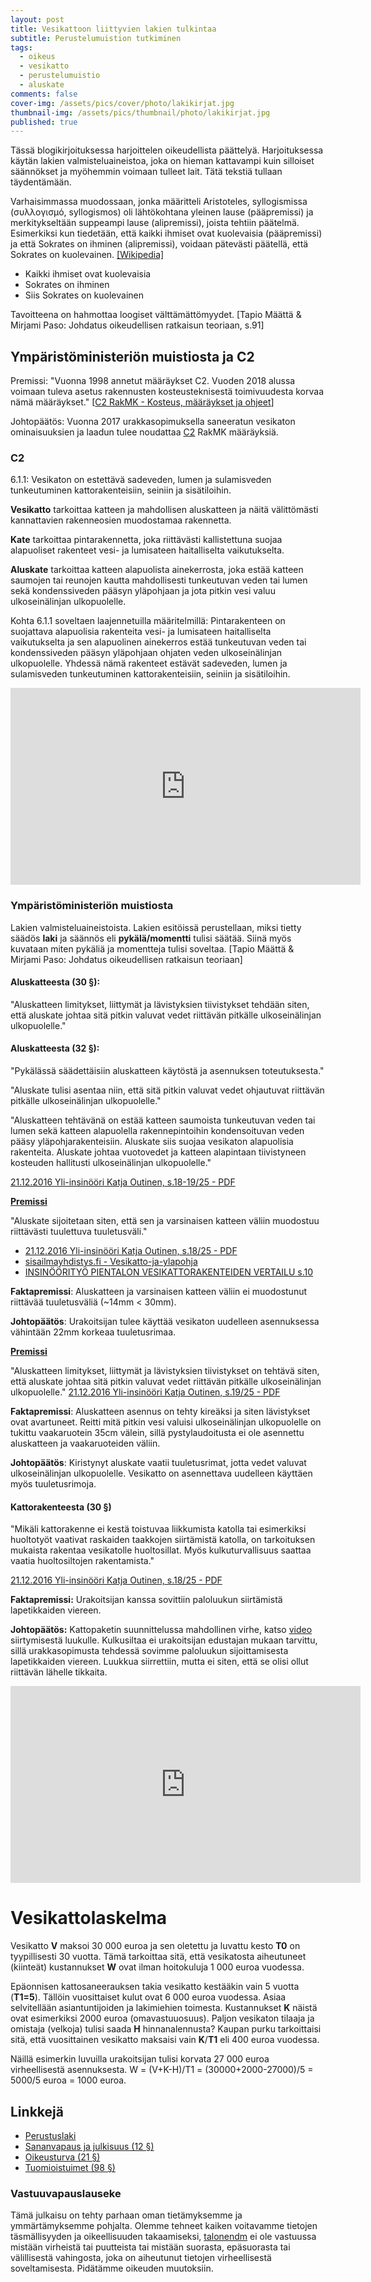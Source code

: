 ```yaml
---
layout: post
title: Vesikattoon liittyvien lakien tulkintaa
subtitle: Perustelumuistion tutkiminen
tags:
  - oikeus
  - vesikatto
  - perustelumuistio
  - aluskate
comments: false
cover-img: /assets/pics/cover/photo/lakikirjat.jpg
thumbnail-img: /assets/pics/thumbnail/photo/lakikirjat.jpg
published: true
---
```


Tässä blogikirjoituksessa harjoittelen oikeudellista päättelyä. Harjoituksessa käytän lakien valmisteluaineistoa, joka on hieman kattavampi kuin silloiset säännökset ja myöhemmin voimaan tulleet lait. Tätä tekstiä tullaan täydentämään.

Varhaisimmassa muodossaan, jonka määritteli Aristoteles, syllogismissa (συλλογισμό, syllogismos) oli lähtö­kohtana yleinen lause (pääpremissi) ja merkitykseltään suppeampi lause (alipremissi), joista tehtiin päätelmä. Esimerkiksi kun tiedetään, että kaikki ihmiset ovat kuolevaisia (pääpremissi) ja että Sokrates on ihminen (alipremissi), voidaan pätevästi päätellä, että Sokrates on kuolevainen. [[Wikipedia]](https://fi.wikipedia.org/wiki/Syllogismi)

- Kaikki ihmiset ovat kuolevaisia
- Sokrates on ihminen
- Siis Sokrates on kuolevainen

Tavoitteena on hahmottaa loogiset välttämättömyydet. [Tapio Määttä & Mirjami Paso: Johdatus oikeudellisen ratkaisun teoriaan, s.91]

## Ympäristöministeriön muistiosta ja C2

Premissi: "Vuonna 1998 annetut määräykset C2. Vuoden 2018 alussa voimaan tuleva asetus rakennusten kosteusteknisestä toimivuudesta korvaa nämä määräykset." [[C2 RakMK - Kosteus, määräykset ja ohjeet](https://kosteusvauriokorjaus.savonia.fi/)]

Johtopäätös: Vuonna 2017 urakkasopimuksella saneeratun vesikaton ominaisuuksien ja laadun tulee noudattaa [C2](https://www.edilex.fi/data/rakentamismaaraykset/c2.pdf) RakMK määräyksiä.

### C2

6.1.1: Vesikaton on estettävä sadeveden, lumen ja sulamisveden tunkeutuminen kattorakenteisiin, seiniin ja  sisätiloihin.

**Vesikatto** tarkoittaa katteen ja mahdollisen aluskatteen ja näitä välittömästi kannattavien rakenneosien muodostamaa rakennetta.

**Kate** tarkoittaa pintarakennetta, joka riittävästi kallistettuna suojaa alapuoliset
rakenteet vesi- ja lumisateen haitalliselta vaikutukselta.

**Aluskate** tarkoittaa katteen alapuolista ainekerrosta, joka estää katteen saumojen tai
reunojen kautta mahdollisesti tunkeutuvan veden tai lumen sekä kondenssiveden pääsyn yläpohjaan ja jota pitkin vesi valuu ulkoseinälinjan ulkopuolelle.

Kohta 6.1.1 soveltaen laajennetuilla määritelmillä: Pintarakenteen on suojattava alapuolisia rakenteita vesi- ja lumisateen haitalliselta vaikutukselta ja sen alapuolinen ainekerros estää tunkeutuvan veden tai kondenssiveden pääsyn yläpohjaan ohjaten veden ulkoseinälinjan ulkopuolelle. Yhdessä nämä rakenteet estävät sadeveden, lumen ja sulamisveden tunkeutuminen kattorakenteisiin, seiniin ja sisätiloihin.

<iframe width="560" height="315" src="https://www.youtube.com/embed/xDOq_ljn1Yc?start=18" title="YouTube video player" frameborder="0" allow="accelerometer; autoplay; clipboard-write; encrypted-media; gyroscope; picture-in-picture" allowfullscreen></iframe>

### Ympäristöministeriön muistiosta

Lakien valmisteluaineistoista. Lakien esitöissä perustellaan, miksi tietty säädös **laki** ja säännös eli **pykälä/momentti** tulisi säätää. Siinä myös kuvataan miten pykäliä ja momentteja tulisi soveltaa. [Tapio Määttä & Mirjami Paso: Johdatus oikeudellisen ratkaisun teoriaan]

#### Aluskatteesta (30 §):

"Aluskatteen limitykset, liittymät ja lävistyksien tiivistykset tehdään siten, että aluskate johtaa sitä pitkin valuvat vedet riittävän pitkälle ulkoseinälinjan ulkopuolelle."



#### Aluskatteesta (32 §):

"Pykälässä säädettäisiin aluskatteen käytöstä ja asennuksen toteutuksesta."

"Aluskate tulisi asentaa niin, että sitä pitkin valuvat vedet ohjautuvat riittävän pitkälle ulkoseinälinjan ulkopuolelle."

"Aluskatteen tehtävänä on estää katteen saumoista tunkeutuvan veden tai lumen sekä katteen alapuolella rakennepintoihin kondensoituvan veden pääsy yläpohjarakenteisiin. Aluskate siis suojaa vesikaton alapuolisia rakenteita. Aluskate johtaa vuotovedet ja katteen alapintaan tiivistyneen kosteuden hallitusti ulkoseinälinjan ulkopuolelle."

[21.12.2016 Yli-insinööri Katja Outinen, s.18-19/25 - PDF](https://www.ym.fi/download/noname/%7B848203C7-7FE3-4968-B023-A95425CE04BC%7D/123798)

**[Premissi](https://fi.wikipedia.org/wiki/Premissi)**

"Aluskate sijoitetaan siten, että sen ja varsinaisen katteen väliin muodostuu riittävästi tuulettuva tuuletusväli."

- [21.12.2016 Yli-insinööri Katja Outinen, s.18/25 - PDF](https://www.ym.fi/download/noname/%7B848203C7-7FE3-4968-B023-A95425CE04BC%7D/123798)
- [sisailmayhdistys.fi - Vesikatto-ja-ylapohja](https://www.sisailmayhdistys.fi/Terveelliset-tilat/Kunnossapito-ja-korjaaminen/Vesikatto-ja-ylapohja)
- [INSINÖÖRITYÖ PIENTALON VESIKATTORAKENTEIDEN VERTAILU s.10](https://www.doria.fi/bitstream/handle/10024/38911/stadia-1208348569-6.pdf?sequence=1&isAllowed=y)


**Faktapremissi**: Aluskatteen ja varsinaisen katteen väliin ei muodostunut riittävää tuuletusväliä (~14mm < 30mm). 

**Johtopäätös**: Urakoitsijan tulee käyttää vesikaton uudelleen asennuksessa vähintään 22mm korkeaa tuuletusrimaa.


**[Premissi](https://fi.wikipedia.org/wiki/Premissi)**

"Aluskatteen limitykset, liittymät ja lävistyksien tiivistykset on tehtävä siten, että aluskate johtaa sitä pitkin valuvat vedet riittävän pitkälle ulkoseinälinjan ulkopuolelle." [21.12.2016 Yli-insinööri Katja Outinen, s.19/25 - PDF](https://www.ym.fi/download/noname/%7B848203C7-7FE3-4968-B023-A95425CE04BC%7D/123798)

**Faktapremissi**: Aluskatteen asennus on tehty kireäksi ja siten lävistykset ovat avartuneet. Reitti mitä pitkin vesi valuisi ulkoseinälinjan ulkopuolelle on tukittu vaakaruotein 35cm välein, sillä pystylaudoitusta ei ole asennettu aluskatteen ja vaakaruoteiden väliin. 

**Johtopäätös**: Kiristynyt aluskate vaatii tuuletusrimat, jotta vedet valuvat ulkoseinälinjan ulkopuolelle. Vesikatto on asennettava uudelleen käyttäen myös tuuletusrimoja.




#### Kattorakenteesta (30 §)

"Mikäli kattorakenne ei kestä toistuvaa liikkumista katolla tai esimerkiksi huoltotyöt vaativat raskaiden taakkojen siirtämistä katolla, on tarkoituksen mukaista rakentaa vesikatolle huoltosillat. Myös kulkuturvallisuus saattaa vaatia huoltosiltojen rakentamista."

[21.12.2016 Yli-insinööri Katja Outinen, s.18/25 - PDF](https://www.ym.fi/download/noname/%7B848203C7-7FE3-4968-B023-A95425CE04BC%7D/123798)

**Faktapremissi:** Urakoitsijan kanssa sovittiin paloluukun siirtämistä lapetikkaiden viereen.  

**Johtopäätös:** Kattopaketin suunnittelussa mahdollinen virhe, katso [video](https://youtube.com/shorts/8R7xTY2DfFc?feature=share) siirtymisestä luukulle. Kulkusiltaa ei urakoitsijan edustajan mukaan tarvittu, sillä urakkasopimusta tehdessä sovimme paloluukun sijoittamisesta lapetikkaiden viereen. Luukkua siirrettiin, mutta ei siten, että se olisi ollut riittävän lähelle tikkaita.

<iframe width="560" height="315" src="https://www.youtube.com/embed/p_jKCCct5NA" title="YouTube video player" frameborder="0" allow="accelerometer; autoplay; clipboard-write; encrypted-media; gyroscope; picture-in-picture" allowfullscreen></iframe>

# Vesikattolaskelma

Vesikatto **V** maksoi 30 000 euroa ja sen oletettu ja luvattu kesto **T0** on tyypillisesti 30 vuotta. Tämä tarkoittaa sitä, että vesikatosta aiheutuneet (kiinteät) kustannukset **W** ovat ilman hoitokuluja 1 000 euroa vuodessa. 

Epäonnisen kattosaneerauksen takia vesikatto kestääkin vain 5 vuotta (**T1=5**). Tällöin vuosittaiset kulut ovat 6 000 euroa vuodessa. Asiaa selvitellään asiantuntijoiden ja lakimiehien toimesta. Kustannukset **K** näistä ovat esimerkiksi 2000 euroa (omavastuuosuus). Paljon vesikaton tilaaja ja omistaja (velkoja) tulisi saada **H** hinnanalennusta? Kaupan purku tarkoittaisi sitä, että vuosittainen vesikatto maksaisi vain **K**/**T1** eli 400 euroa vuodessa. 

Näillä esimerkin luvuilla urakoitsijan tulisi korvata 27 000 euroa virheellisestä asennuksesta. W = (V+K-H)/T1 = (30000+2000-27000)/5 = 5000/5 euroa = 1000 euroa.


<!--

not working anymore

![\Large W=\frac{V+K-H}{T_1}](https://latex.codecogs.com/svg.latex?\Large&space;W=\frac{V+K-H}{T_1}) 

![\Large 1000€=\frac{30000€+2000€-27000€}{5}](https://latex.codecogs.com/svg.latex?\Large&space;1000€=\frac{30000€+2000€-27000€}{5}) 

-->



<!--

usemathjax: true

$$W=\frac{V+K-H}{T_1}$$

ja

$$1000€ = \frac{30000€+2000€-27000€}{5}$$

-->


## Linkkejä

- [Perustuslaki](https://www.finlex.fi/fi/laki/ajantasa/1999/19990731#L2P21)
- [Sananvapaus ja julkisuus (12 §)](https://www.finlex.fi/fi/laki/ajantasa/1999/19990731#L2P12)
- [Oikeusturva (21 §)](https://www.finlex.fi/fi/laki/ajantasa/1999/19990731#L2P21) 
- [Tuomioistuimet (98 §)](https://www.finlex.fi/fi/laki/ajantasa/1999/19990731#L9P98)

### Vastuuvapauslauseke

Tämä julkaisu on tehty parhaan oman tietämyksemme ja ymmärtämyksemme pohjalta. Olemme tehneet kaiken voitavamme tietojen täsmällisyyden ja oikeellisuuden takaamiseksi, [talonendm](https://talonendm.github.io/) ei ole vastuussa mistään virheistä tai puutteista tai mistään suorasta, epäsuorasta tai välillisestä
vahingosta, joka on aiheutunut tietojen virheellisestä soveltamisesta. Pidätämme oikeuden muutoksiin.